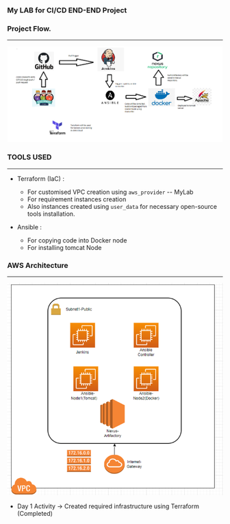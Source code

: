 ###             My LAB for CI/CD END-END Project

### Project Flow. 
------------------

![preview](Terraform/Images/image2.png)

### TOOLS USED
----------------

* Terraform (IaC) :
     
  * For customised VPC creation using `aws_provider` -- MyLab
  * For requirement instances creation
  * Also instances created using `user_data` for necessary open-source tools installation.

* Ansible :
  
  * For copying code into Docker node
  * For installing tomcat Node
  
### AWS Architecture ###
--------------------
![preview](Terraform/Images/image1.png)


* Day 1 Activity -> Created required infrastructure using Terraform (Completed)

